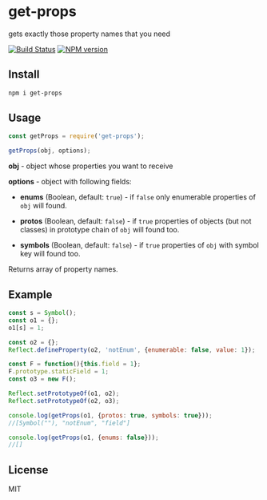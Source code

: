 # get-props

gets exactly those property names that you need

[![Build Status][travis-image]][travis-url]
[![NPM version][npm-image]][npm-url]

## Install

```bash
npm i get-props
```

## Usage

```js
const getProps = require('get-props');

getProps(obj, options);
```

**obj** - object whose properties you want to receive

**options** - object with following fields:

* **enums** (Boolean, default: `true`) - if `false` only enumerable properties of `obj` will found.

* **protos** (Boolean, default: `false`) - if `true` properties of objects (but not classes) in prototype chain of `obj` will found too.

* **symbols** (Boolean, default: `false`) - if `true` properties of `obj` with symbol key will found too.

Returns array of property names.

## Example

```js
const s = Symbol();
const o1 = {};
o1[s] = 1;

const o2 = {};
Reflect.defineProperty(o2, 'notEnum', {enumerable: false, value: 1});

const F = function(){this.field = 1};
F.prototype.staticField = 1;
const o3 = new F();

Reflect.setPrototypeOf(o1, o2);
Reflect.setPrototypeOf(o2, o3);

console.log(getProps(o1, {protos: true, symbols: true}));
//[Symbol(""), "notEnum", "field"]

console.log(getProps(o1, {enums: false}));
//[]
```

## License

MIT

[npm-url]: https://npmjs.org/package/get-props
[npm-image]: https://badge.fury.io/js/get-props.svg
[travis-url]: https://travis-ci.org/astur/get-props
[travis-image]: https://travis-ci.org/astur/get-props.svg?branch=master